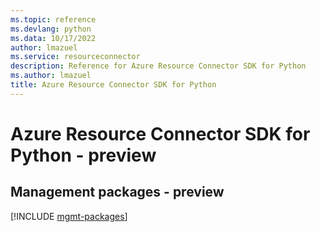 ```yaml
---
ms.topic: reference
ms.devlang: python
ms.data: 10/17/2022
author: lmazuel
ms.service: resourceconnector
description: Reference for Azure Resource Connector SDK for Python
ms.author: lmazuel
title: Azure Resource Connector SDK for Python
---
```

# Azure Resource Connector SDK for Python - preview

## Management packages - preview
[!INCLUDE [mgmt-packages](resource-connector-mgmt-index.md)]